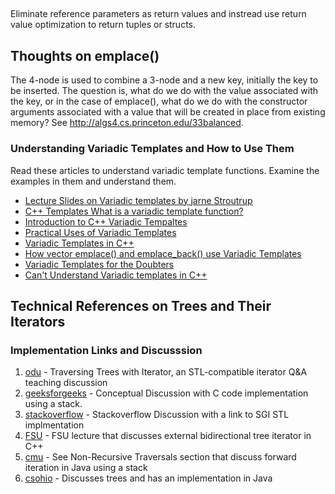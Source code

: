 ##

Eliminate reference parameters as return values and instread use return value optimization to return tuples or structs.

## Thoughts on emplace()

The 4-node is used to combine a 3-node and a new key, initially the key to be inserted. The question is, what do we do with the value associated with the key, or in the
case of emplace(), what do we do with the constructor arguments associated with a value that will be created in place from existing memory? See http://algs4.cs.princeton.edu/33balanced. 

### Understanding Variadic Templates and How to Use Them

Read these articles to understand variadic template functions. Examine the examples in them and understand them. 

- [Lecture Slides on Variadic templates by jarne Stroutrup](https://parasol.tamu.edu/people/bs/622-GP/variadic-templates-and-tuples.pdf) 
- [C++ Templates What is a variadic template function?](https://www.ibm.com/developerworks/community/blogs/5894415f-be62-4bc0-81c5-3956e82276f3/entry/c_templates_what_is_a_variadic_template_function41?lang=en)
- [Introduction to C++ Variadic Tempaltes](http://kevinushey.github.io/blog/2016/01/27/introduction-to-c++-variadic-templates/)
- [Practical Uses of Variadic Templates](https://crascit.com/2015/03/21/practical-uses-for-variadic-templates/)
- [Variadic Templates in C++](http://eli.thegreenplace.net/2014/variadic-templates-in-c/)
- [How vector emplace() and emplace\_back() use Variadic Templates](http://enki-tech.blogspot.com/2012/08/c11-vector-improved-how-it-works.html)
- [Variadic Templates for the Doubters](http://lbrandy.com/blog/2013/03/variadic_templates/)
- [Can't Understand Variadic templates in C++](http://stackoverflow.com/questions/30937379/cant-understand-variadic-templates-in-c)

## Technical References on Trees and Their Iterators 

### Implementation Links and Discusssion

1. [odu] - Traversing Trees with Iterator, an STL-compatible iterator Q&A teaching discussion
2. [geeksforgeeks] - Conceptual Discussion with C code implementation using a stack.
3. [stackoverflow] - Stackoverflow Discussion with a link to SGI STL implmentation 
4. [FSU] - FSU lecture that discusses external bidirectional tree iterator in C++
5. [cmu] - See Non-Recursive Traversals section that discuss forward iteration in Java using a stack
6. [csohio] - Discusses trees and has an implementation in Java

[odu]: <https://secweb.cs.odu.edu/~zeil/cs361/web/website/Lectures/treetraversal/page/treetraversal.html> 
[geeksforgeeks]: <http://www.geeksforgeeks.org/inorder-tree-traversal-without-recursion/>
[stackoverflow]: <http://stackoverflow.com/questions/12684191/implementing-an-iterator-over-binary-or-arbitrary-tree-using-c-11>
[FSU]: <http://www.cs.fsu.edu/~lacher/courses/COP4530/lectures/binary_search_trees3/index.html?$$$slide05i.html$$$>
[cmu]: <https://www.cs.cmu.edu/~adamchik/15-121/lectures/Trees/trees.html>
[csohio]: <http://grail.cba.csuohio.edu/~matos/notes/cis-265/lecture-notes/11-26slide.pdf>

